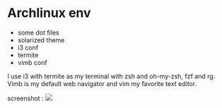 Archlinux env
=============

- some dot files
- solarized theme
- i3 conf
- termite
- vimb conf

I use i3 with termite as my terminal with zsh and oh-my-zsh, fzf and rg. Vimb is my default web navigator and vim my favorite text editor. 

screenshot : ![](https://github.com/tyjak/archlinux/blob/master/screenshot.png)

